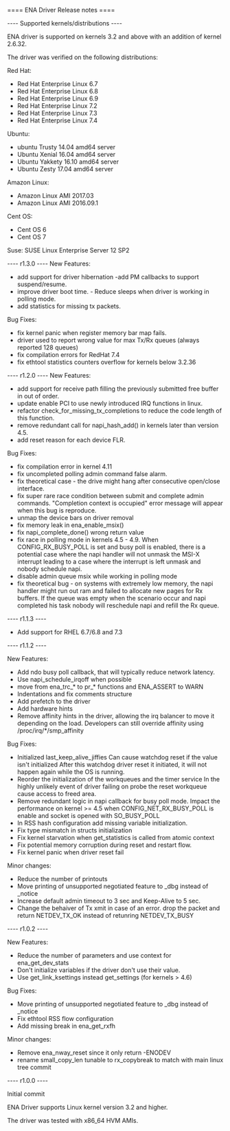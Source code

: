 ==== ENA Driver Release notes ====


---- Supported kernels/distributions ----

ENA driver is supported on kernels 3.2 and above
with an addition of kernel 2.6.32.

The driver was verified on the following distributions:

Red Hat:
* Red Hat Enterprise Linux 6.7
* Red Hat Enterprise Linux 6.8
* Red Hat Enterprise Linux 6.9
* Red Hat Enterprise Linux 7.2
* Red Hat Enterprise Linux 7.3
* Red Hat Enterprise Linux 7.4

Ubuntu:
* ubuntu Trusty 14.04 amd64 server
* Ubuntu Xenial 16.04 amd64 server
* Ubuntu Yakkety 16.10 amd64 server
* Ubuntu Zesty 17.04 amd64 server

Amazon Linux:
* Amazon Linux AMI 2017.03
* Amazon Linux AMI 2016.09.1

Cent OS:
* Cent OS 6
* Cent OS 7

Suse:
SUSE Linux Enterprise Server 12 SP2

---- r1.3.0 ----
New Features:
* add support for driver hibernation -add PM callbacks to support
	suspend/resume.
* improve driver boot time. - Reduce sleeps when driver is working in
	polling mode.
* add statistics for missing tx packets.

Bug Fixes:
* fix kernel panic when register memory bar map fails.
* driver used to report wrong value for max Tx/Rx queues (always reported
	128 queues)
* fix compilation errors for RedHat 7.4
* fix ethtool statistics counters overflow for kernels below 3.2.36

---- r1.2.0 ----
New Features:
* add support for receive path filling the previously submitted free buffer
	in out of order.
* update enable PCI to use newly introduced IRQ functions in linux.
* refactor check_for_missing_tx_completions to reduce the code length of this
	function.
* remove redundant call for napi_hash_add() in kernels later than version 4.5.
* add reset reason for each device FLR.

Bug Fixes:
* fix compilation error in kernel 4.11
* fix uncompleted polling admin command false alarm.
* fix theoretical case - the drive might hang after consecutive open/close
	interface.
* fix super rare race condition between submit and complete admin commands.
	"Completion context is occupied" error message will appear when this
	bug is reproduce.
* unmap the device bars on driver removal
* fix memory leak in ena_enable_msix()
* fix napi_complete_done() wrong return value
* fix race in  polling mode in kernels 4.5 - 4.9.
	When CONFIG_RX_BUSY_POLL is set and busy poll is enabled,
	there is a potential case where the napi handler will not unmask the
	MSI-X interrupt leading to a case where the interrupt is left unmask
	and nobody schedule napi.
* disable admin queue msix while working in polling mode
* fix theoretical bug - on systems with extremely low memory, the napi handler
	might run out ram and failed to allocate new pages for Rx buffers.
	If the queue was empty when the scenario occur and napi completed
	his task nobody will reschedule napi and refill the Rx queue.

---- r1.1.3 ----
* Add support for RHEL 6.7/6.8 and 7.3

---- r1.1.2 ----

New Features:
* Add ndo busy poll callback, that will typically reduce network latency.
* Use napi_schedule_irqoff when possible
* move from ena_trc_* to pr_* functions and ENA_ASSERT to WARN
* Indentations and fix comments structure
* Add prefetch to the driver
* Add hardware hints
* Remove affinity hints in the driver, allowing the irq balancer to move
	it depending on the load.
	Developers can still override affinity using /proc/irq/*/smp_affinity

Bug Fixes:
* Initialized last_keep_alive_jiffies
	Can cause watchdog reset if the value isn't initialized
	After this watchdog driver reset it initiated, it will not happen again
	while the OS is running.
* Reorder the initialization of the workqueues and the timer service
	In the highly unlikely event of driver failing on probe the reset workqueue
	cause access to freed area.
* Remove redundant logic in napi callback for busy poll mode.
	Impact the performance on kernel >= 4.5 when CONFIG_NET_RX_BUSY_POLL is enable
		and socket is opened with SO_BUSY_POLL
* In RSS hash configuration add missing variable initialization.
* Fix type mismatch in structs initialization
* Fix kernel starvation when get_statistics is called from atomic context
* Fix potential memory corruption during reset and restart flow.
* Fix kernel panic when driver reset fail

Minor changes:
* Reduce the number of printouts
* Move printing of unsupported negotiated feature to _dbg instead of _notice
* Increase default admin timeout to 3 sec and Keep-Alive to 5 sec.
* Change the behaiver of Tx xmit in case of an error.
        drop the packet and return NETDEV_TX_OK instead of retunring NETDEV_TX_BUSY

---- r1.0.2 ----

New Features:
* Reduce the number of parameters and use context for ena_get_dev_stats
* Don't initialize variables if the driver don't use their value.
* Use get_link_ksettings instead get_settings (for kernels > 4.6)

Bug Fixes:
* Move printing of unsupported negotiated feature to _dbg instead of _notice
* Fix ethtool RSS flow configuration
* Add missing break in ena_get_rxfh

Minor changes:
* Remove ena_nway_reset since it only return -ENODEV
* rename small_copy_len tunable to rx_copybreak to match with main linux tree commit

---- r1.0.0 ----

Initial commit

ENA Driver supports Linux kernel version 3.2 and higher.

The driver was tested with x86_64 HVM AMIs.
